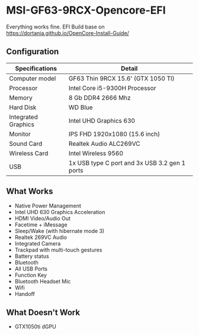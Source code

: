 # MSI-GF63-9RCX-Opencore-EFI
   Everything works fine.
   EFI Build base on https://dortania.github.io/OpenCore-Install-Guide/

## Configuration

| Specifications | Detail |
| ------------------- | ------------------------------------------- |
| Computer model      | GF63 Thin 9RCX 15.6' (GTX 1050 TI)      |
| Processor           | Intel Core i5-9300H Processor     |
| Memory              | 8 Gb DDR4 2666 Mhz             |
| Hard Disk           | WD Blue    |
| Integrated Graphics | Intel UHD Graphics 630                     |
| Monitor             | IPS FHD 1920x1080 (15.6 inch) |
| Sound Card          | Realtek Audio ALC269VC         |
| Wireless Card       | Intel Wireless 9560                   |
| USB                 | 1x USB type C port and 3x USB 3.2 gen 1 ports  |

## What Works
- Native Power Management
- Intel UHD 630 Graphics Acceleration
- HDMI Video/Audio Out
- Facetime + iMessage
- Sleep/Wake (with hibernate mode 3)
- Realtek 269VC Audio
- Integrated Camera
- Trackpad with multi-touch gestures
- Battery status
- Bluetooth
- All USB Ports
- Function Key
- Bluetooth Headset Mic
- Wifi
- Handoff

## What Doesn't Work
- GTX1050ti dGPU
